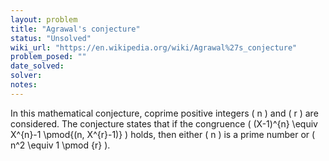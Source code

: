 ```yaml
---
layout: problem
title: "Agrawal's conjecture"
status: "Unsolved"
wiki_url: "https://en.wikipedia.org/wiki/Agrawal%27s_conjecture"
problem_posed: ""
date_solved:
solver:
notes:
---
```

In this mathematical conjecture, coprime positive integers \( n \) and \( r \) are considered. The conjecture states that if the congruence \( (X-1)^{n} \equiv X^{n}-1 \pmod{(n, X^{r}-1)} \) holds, then either \( n \) is a prime number or \( n^2 \equiv 1 \pmod {r} \).
